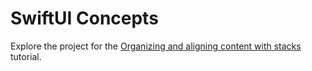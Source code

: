 # SwiftUI Concepts

Explore the project for the [Organizing and aligning content with stacks](https://developer.apple.com/tutorials/swiftui-concepts/organizing-and-aligning-content-with-stacks) tutorial.

